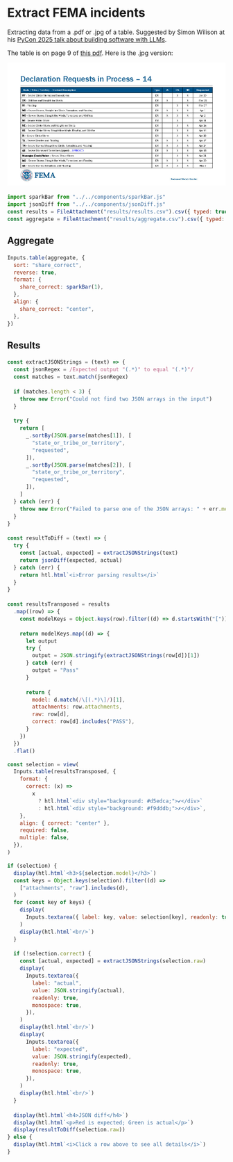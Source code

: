 # Extract FEMA incidents

Extracting data from a .pdf or .jpg of a table. Suggested by Simon Wilison at his [PyCon 2025 talk about building software with LLMs](https://building-with-llms-pycon-2025.readthedocs.io/en/latest/structured-data-extraction.html#something-a-bit-more-impressive).

The table is on page 9 of <a href="fema-daily-operation-brief.pdf" download>this pdf</a>. Here is the .jpg version:

![Screenshot of the table to parse](fema-daily-operation-brief-p9.jpg)

```js
import sparkBar from "../../components/sparkBar.js"
import jsonDiff from "../../components/jsonDiff.js"
const results = FileAttachment("results/results.csv").csv({ typed: true })
const aggregate = FileAttachment("results/aggregate.csv").csv({ typed: true })
```

## Aggregate

```js
Inputs.table(aggregate, {
  sort: "share_correct",
  reverse: true,
  format: {
    share_correct: sparkBar(1),
  },
  align: {
    share_correct: "center",
  },
})
```

## Results

```js
const extractJSONStrings = (text) => {
  const jsonRegex = /Expected output "(.*)" to equal "(.*)"/
  const matches = text.match(jsonRegex)

  if (matches.length < 3) {
    throw new Error("Could not find two JSON arrays in the input")
  }

  try {
    return [
      _.sortBy(JSON.parse(matches[1]), [
        "state_or_tribe_or_territory",
        "requested",
      ]),
      _.sortBy(JSON.parse(matches[2]), [
        "state_or_tribe_or_territory",
        "requested",
      ]),
    ]
  } catch (err) {
    throw new Error("Failed to parse one of the JSON arrays: " + err.message)
  }
}

const resultToDiff = (text) => {
  try {
    const [actual, expected] = extractJSONStrings(text)
    return jsonDiff(expected, actual)
  } catch (err) {
    return htl.html`<i>Error parsing results</i>`
  }
}

const resultsTransposed = results
  .map((row) => {
    const modelKeys = Object.keys(row).filter((d) => d.startsWith("["))

    return modelKeys.map((d) => {
      let output
      try {
        output = JSON.stringify(extractJSONStrings(row[d])[1])
      } catch (err) {
        output = "Pass"
      }

      return {
        model: d.match(/\[(.*)\]/)[1],
        attachments: row.attachments,
        raw: row[d],
        correct: row[d].includes("PASS"),
      }
    })
  })
  .flat()
```

```js
const selection = view(
  Inputs.table(resultsTransposed, {
    format: {
      correct: (x) =>
        x
          ? htl.html`<div style="background: #d5edca;">✔</div>`
          : htl.html`<div style="background: #f9dddb;">✗</div>`,
    },
    align: { correct: "center" },
    required: false,
    multiple: false,
  }),
)
```

```js
if (selection) {
  display(htl.html`<h3>${selection.model}</h3>`)
  const keys = Object.keys(selection).filter((d) =>
    ["attachments", "raw"].includes(d),
  )
  for (const key of keys) {
    display(
      Inputs.textarea({ label: key, value: selection[key], readonly: true }),
    )
    display(htl.html`<br/>`)
  }

  if (!selection.correct) {
    const [actual, expected] = extractJSONStrings(selection.raw)
    display(
      Inputs.textarea({
        label: "actual",
        value: JSON.stringify(actual),
        readonly: true,
        monospace: true,
      }),
    )
    display(htl.html`<br/>`)
    display(
      Inputs.textarea({
        label: "expected",
        value: JSON.stringify(expected),
        readonly: true,
        monospace: true,
      }),
    )
    display(htl.html`<br/>`)
  }

  display(htl.html`<h4>JSON diff</h4>`)
  display(htl.html`<p>Red is expected; Green is actual</p>`)
  display(resultToDiff(selection.raw))
} else {
  display(htl.html`<i>Click a row above to see all details</i>`)
}
```
